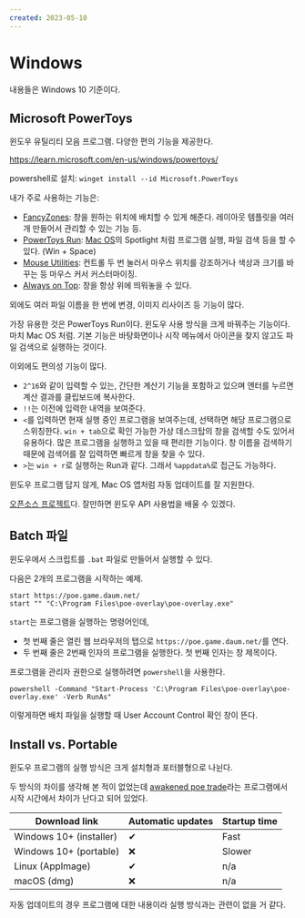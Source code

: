 ```yaml
---
created: 2023-05-10
---
```

# Windows

내용들은 Windows 10 기준이다.

## Microsoft PowerToys

윈도우 유틸리티 모음 프로그램.
다양한 편의 기능을 제공한다.

https://learn.microsoft.com/en-us/windows/powertoys/

powershell로 설치: `winget install --id Microsoft.PowerToys`

내가 주로 사용하는 기능은:
- [FancyZones](https://learn.microsoft.com/en-us/windows/powertoys/fancyzones): 창을 원하는 위치에 배치할 수 있게 해준다. 레이아웃 템플릿을 여러개 만들어서 관리할 수 있는 기능 등.
- [PowerToys Run](https://learn.microsoft.com/en-us/windows/powertoys/run): [Mac OS](./mac-os.md)의 Spotlight 처럼 프로그램 실행, 파일 검색 등을 할 수 있다. (Win + Space)
- [Mouse Utilities](https://learn.microsoft.com/en-us/windows/powertoys/mouse-utilities): 컨트롤 두 번 눌러서 마우스 위치를 강조하거나 색상과 크기를 바꾸는 등 마우스 커서 커스터마이징.
- [Always on Top](https://learn.microsoft.com/en-us/windows/powertoys/always-on-top): 창을 항상 위에 띄워놓을 수 있다.

외에도 여러 파일 이름을 한 번에 변경, 이미지 리사이즈 등 기능이 많다.

가장 유용한 것은 PowerToys Run이다.
윈도우 사용 방식을 크게 바꿔주는 기능이다. 마치 Mac OS 처럼.
기본 기능은 바탕화면이나 시작 메뉴에서 아이콘을 찾지 않고도 파일 검색으로 실행하는 것이다.

이외에도 편의성 기능이 많다.

- `2^16`와 같이 입력할 수 있는, 간단한 계산기 기능을 포함하고 있으며 엔터를 누르면 계산 결과를 클립보드에 복사한다.
- `!!`는 이전에 입력한 내역을 보여준다.
- `<`를 입력하면 현재 실행 중인 프로그램을 보여주는데, 선택하면 해당 프로그램으로 스위칭한다.
  `win + tab`으로 확인 가능한 가상 데스크탑의 창을 검색할 수도 있어서 유용하다. 많은 프로그램을 실행하고 있을 때 편리한 기능이다.
  창 이름을 검색하기 때문에 검색어를 잘 입력하면 빠르게 창을 찾을 수 있다.
- `>`는 `win + r`로 실행하는 Run과 같다. 그래서 `%appdata%`로 접근도 가능하다.

윈도우 프로그램 답지 않게, Mac OS 앱처럼 자동 업데이트를 잘 지원한다.

[오픈소스 프로젝트](https://github.com/microsoft/PowerToys)다.
잘만하면 윈도우 API 사용법을 배울 수 있겠다.

## Batch 파일

윈도우에서 스크립트를 `.bat` 파일로 만들어서 실행할 수 있다.

다음은 2개의 프로그램을 시작하는 예제.

```
start https://poe.game.daum.net/
start "" "C:\Program Files\poe-overlay\poe-overlay.exe"
```

`start`는 프로그램을 실행하는 명령어인데,
- 첫 번째 줄은 열린 웹 브라우저의 탭으로 `https://poe.game.daum.net/`를 연다.
- 두 번째 줄은 2번째 인자의 프로그램을 실행한다. 첫 번째 인자는 창 제목이다.

프로그램을 관리자 권한으로 실행하려면 `powershell`을 사용한다.

```
powershell -Command "Start-Process 'C:\Program Files\poe-overlay\poe-overlay.exe' -Verb RunAs"
```

이렇게하면 배치 파일을 실행할 때 User Account Control 확인 창이 뜬다.

## Install vs. Portable

윈도우 프로그램의 실행 방식은 크게 설치형과 포터블형으로 나뉜다.

두 방식의 차이를 생각해 본 적이 없었는데 [awakened poe trade](https://snosme.github.io/awakened-poe-trade/download)라는 프로그램에서 시작 시간에서 차이가 난다고 되어 있었다.

| Download link           | Automatic updates | Startup time |
|-------------------------|-------------------|--------------|
| Windows 10+ (installer) | ✔                 | Fast         |
| Windows 10+ (portable)  | ❌                | Slower       |
| Linux (AppImage)        | ✔                 | n/a          |
| macOS (dmg)             | ❌                | n/a          |

자동 업데이트의 경우 프로그램에 대한 내용이라 실행 방식과는 관련이 없을 거 같다.

